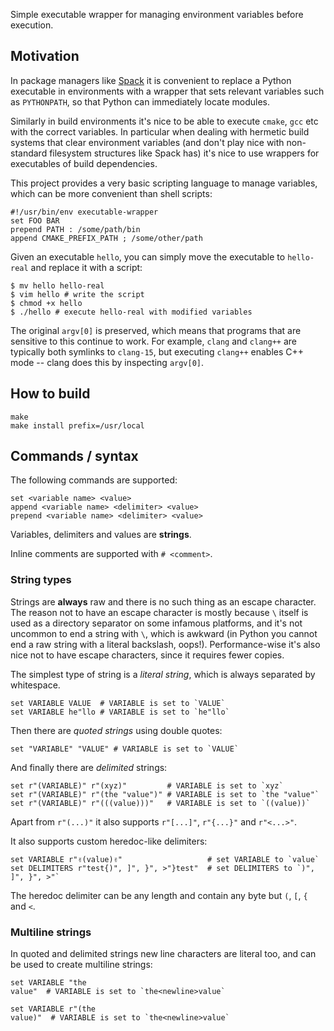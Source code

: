 Simple executable wrapper for managing environment variables before execution.

## Motivation

In package managers like [Spack](https://github.com/spack/spack/) it is
convenient to replace a Python executable in environments with a wrapper that
sets relevant variables such as `PYTHONPATH`, so that Python can immediately
locate modules.

Similarly in build environments it's nice to be able to execute `cmake`, `gcc`
etc with the correct variables. In particular when dealing with hermetic build
systems that clear environment variables (and don't play nice with non-standard
filesystem structures like Spack has) it's nice to use wrappers for executables
of build dependencies.

This project provides a very basic scripting language to manage variables,
which can be more convenient than shell scripts:

```
#!/usr/bin/env executable-wrapper
set FOO BAR
prepend PATH : /some/path/bin
append CMAKE_PREFIX_PATH ; /some/other/path
```

Given an executable `hello`, you can simply move the executable to `hello-real`
and replace it with a script:

```
$ mv hello hello-real
$ vim hello # write the script
$ chmod +x hello
$ ./hello # execute hello-real with modified variables
```

The original `argv[0]` is preserved, which means that programs that are
sensitive to this continue to work. For example, `clang` and `clang++` are
typically both symlinks to `clang-15`, but executing `clang++` enables C++ mode
-- clang does this by inspecting `argv[0]`.

## How to build

```
make
make install prefix=/usr/local
```

## Commands / syntax

The following commands are supported:

```
set <variable name> <value>
append <variable name> <delimiter> <value>
prepend <variable name> <delimiter> <value>
```

Variables, delimiters and values are **strings**.

Inline comments are supported with `# <comment>`.

### String types

Strings are **always** raw and there is no such thing as an escape character.
The reason not to have an escape character is mostly because `\` itself is used
as a directory separator on some infamous platforms, and it's not uncommon to
end a string with `\`, which is awkward (in Python you cannot end a raw string
with a literal backslash, oops!). Performance-wise it's also nice not to have
escape characters, since it requires fewer copies.

The simplest type of string is a *literal string*,
which is always separated by whitespace.

```
set VARIABLE VALUE  # VARIABLE is set to `VALUE`
set VARIABLE he"llo # VARIABLE is set to `he"llo`
```

Then there are *quoted strings* using double quotes:

```
set "VARIABLE" "VALUE" # VARIABLE is set to `VALUE`
```

And finally there are *delimited* strings:

```
set r"(VARIABLE)" r"(xyz)"         # VARIABLE is set to `xyz`
set r"(VARIABLE)" r"(the "value")" # VARIABLE is set to `the "value"`
set r"(VARIABLE)" r"(((value)))"   # VARIABLE is set to `((value))`
```

Apart from `r"(...)"` it also supports `r"[...]"`, `r"{...}"` and `r"<...>"`.

It also supports custom heredoc-like delimiters:

```
set VARIABLE r"✌️(value)✌️"                   # set VARIABLE to `value`
set DELIMITERS r"test{)", ]", }", >"}test"  # set DELIMITERS to `)", ]", }", >"`
```

The heredoc delimiter can be any length and contain any byte but `(`, `[`, `{` and `<`.

### Multiline strings

In quoted and delimited strings new line characters are literal too, and
can be used to create multiline strings:

```
set VARIABLE "the
value"  # VARIABLE is set to `the<newline>value`

set VARIABLE r"(the
value)"  # VARIABLE is set to `the<newline>value`
```
